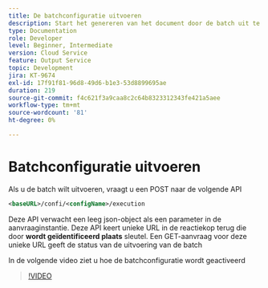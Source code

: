 ```yaml
---
title: De batchconfiguratie uitvoeren
description: Start het genereren van het document door de batch uit te voeren
type: Documentation
role: Developer
level: Beginner, Intermediate
version: Cloud Service
feature: Output Service
topic: Development
jira: KT-9674
exl-id: 17f91f81-96d8-49d6-b1e3-53d8899695ae
duration: 219
source-git-commit: f4c621f3a9caa8c2c64b8323312343fe421a5aee
workflow-type: tm+mt
source-wordcount: '81'
ht-degree: 0%

---
```


# Batchconfiguratie uitvoeren

Als u de batch wilt uitvoeren, vraagt u een POST naar de volgende API

```xml
<baseURL>/confi/<configName>/execution
```

Deze API verwacht een leeg json-object als een parameter in de aanvraaginstantie.
Deze API keert unieke URL in de reactiekop terug die door **wordt geïdentificeerd plaats** sleutel.
Een GET-aanvraag voor deze unieke URL geeft de status van de uitvoering van de batch

In de volgende video ziet u hoe de batchconfiguratie wordt geactiveerd

>[!VIDEO](https://video.tv.adobe.com/v/340242?quality=12&learn=on)
